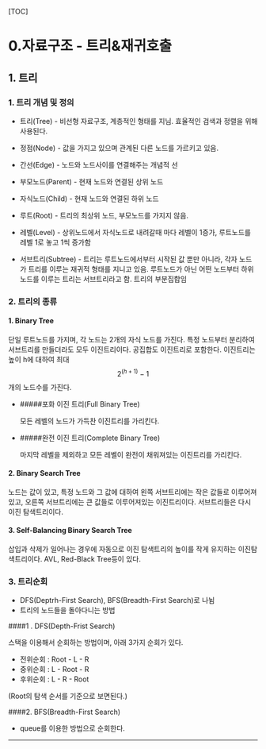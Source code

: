 [TOC]

# 0.자료구조 - 트리&재귀호출



## 1. 트리

### 1. 트리 개념 및 정의

* 트리(Tree) - 비선형 자료구조, 계층적인 형태를 지님. 효율적인 검색과 정렬을 위해 사용된다.

* 정점(Node) - 값을 가지고 있으며 관계된 다른 노드를 가르키고 있음.
* 간선(Edge) - 노드와 노드사이를 연결해주는 개념적 선
* 부모노드(Parent) - 현재 노드와 연결된 상위 노드
* 자식노드(Child) - 현재 노드와 연결된 하위 노드
* 루트(Root) - 트리의 최상위 노드, 부모노드를 가지지 않음.
* 레벨(Level) - 상위노드에서 자식노드로 내려갈때 마다 레벨이 1증가, 루트노드를 레벨 1로 놓고 1씩 증가함
* 서브트리(Subtree) - 트리는 루트노드에서부터 시작된 값 뿐만 아니라, 각자 노드가 트리를 이루는 재귀적 형태를 지니고 있음. 루트노드가 아닌 어떤 노드부터 하위노드를 이루는 트리는 서브트리라고 함. 트리의 부분집합임



### 2. 트리의 종류

#### 1. Binary Tree

단일 루트노드를 가지며, 각 노드는 2개의 자식 노드를 가진다. 특정 노드부터 분리하여 서브트리를 만들더라도 모두 이진트리이다. 공집합도 이진트리로 포함한다. 이진트리는 높이 h에 대하여 최대 $$ 2^{(h+1)}-1 $$ 개의 노드수를 가진다.

* #####포화 이진 트리(Full Binary Tree)

  모든 레벨의 노드가 가득찬 이진트리를 가리킨다.

* #####완전 이진 트리(Complete Binary Tree)

  마지막 레벨을 제외하고 모든 레벨이 완전이 채워져있는 이진트리를 가리킨다.

#### 2. Binary Search Tree

노드는 값이 있고, 특정 노드와 그 값에 대하여 왼쪽 서브트리에는 작은 값들로 이루어져있고, 오른쪽 서브트리에는 큰 값들로 이루어져있는 이진트리이다. 서브트리들은 다시 이진 탐색트리이다.

#### 3. Self-Balancing Binary Search Tree

삽입과 삭제가 일어나는 경우에 자동으로 이진 탐색트리의 높이를 작게 유지하는 이진탐색트리이다. AVL, Red-Black Tree등이 있다.

### 3. 트리순회

* DFS(Deptrh-First Search), BFS(Breadth-First Search)로 나뉨
* 트리의 노드들을 돌아다니는 방법

####1 . DFS(Depth-Frist Search)

스택을 이용해서 순회하는 방법이며, 아래 3가지 순회가 있다.

* 전위순회 : Root - L - R
* 중위순회 : L - Root - R
* 후위순회 : L - R - Root

(Root의 탐색 순서를 기준으로 보면된다.)

####2. BFS(Breadth-First Search)

* queue를 이용한 방법으로 순회한다.



---

